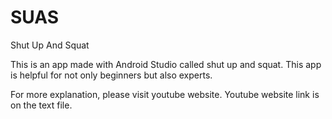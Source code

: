 # SUAS
Shut Up And Squat

This is an app made with Android Studio called shut up and squat.
This app is helpful for not only beginners but also experts. 

For more explanation, please visit youtube website. Youtube website link is on the text file.

